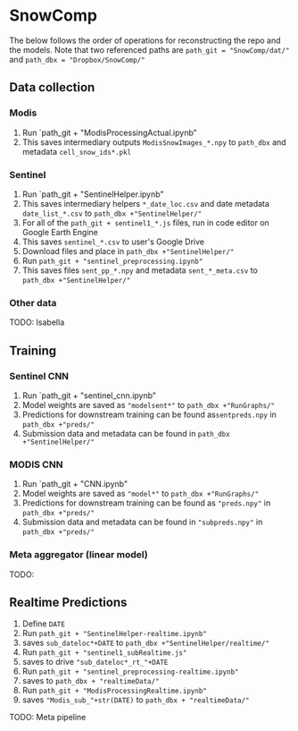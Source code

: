 # SnowComp
The below follows the order of operations for reconstructing the repo and the models. Note that two referenced paths are `path_git = "SnowComp/dat/"` and `path_dbx = "Dropbox/SnowComp/"`

## Data collection
### Modis
1. Run `path_git + "ModisProcessingActual.ipynb"
2. This saves intermediary outputs `ModisSnowImages_*.npy` to `path_dbx` and metadata `cell_snow_ids*.pkl`

### Sentinel
1. Run `path_git + "SentinelHelper.ipynb"
2. This saves intermediary helpers `*_date_loc.csv` and date metadata `date_list_*.csv` to `path_dbx +"SentinelHelper/"`
3. For all of the `path_git + sentinel1_*.js` files, run in code editor on Google Earth Engine
4. This saves `sentinel_*.csv` to user's Google Drive
5. Download files and place in `path_dbx +"SentinelHelper/"`
6. Run `path_git + "sentinel_preprocessing.ipynb"`
7. This saves files `sent_pp_*.npy` and metadata `sent_*_meta.csv` to `path_dbx +"SentinelHelper/"`

### Other data
TODO: Isabella

## Training 
### Sentinel CNN
1. Run `path_git + "sentinel_cnn.ipynb"
2. Model weights are saved as `"modelsent*"` to `path_dbx +"RunGraphs/"`
3. Predictions for downstream training can be found as`sentpreds.npy` in `path_dbx +"preds/"`
4. Submission data and metadata can be found in `path_dbx +"SentinelHelper/"`

### MODIS CNN
1. Run `path_git + "CNN.ipynb"
2. Model weights are saved as `"model*"` to `path_dbx +"RunGraphs/"`
3. Predictions for downstream training can be found as `"preds.npy"` in `path_dbx +"preds/"`
4. Submission data and metadata can be found in `"subpreds.npy"` in `path_dbx +"preds/"`

### Meta aggregator (linear model)
TODO: 

## Realtime Predictions
1. Define `DATE`
2. Run `path_git + "SentinelHelper-realtime.ipynb"`
3. saves `sub_dateloc*+DATE` to `path_dbx +"SentinelHelper/realtime/"`
4. Run `path_git + "sentinel1_subRealtime.js"`
5. saves to drive `"sub_dateloc*_rt_"+DATE`
6. Run `path_git + "sentinel_preprocessing-realtime.ipynb"`
7. saves to `path_dbx + "realtimeData/"`
8. Run `path_git + "ModisProcessingRealtime.ipynb"`
9. saves `"Modis_sub_"+str(DATE)` to  `path_dbx + "realtimeData/"`

TODO: Meta pipeline
